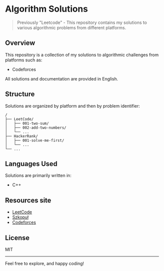 # Algorithm Solutions

> Previously "Leetcode" - This repository contains my solutions to various algorithmic problems from different platforms.

## Overview

This repository is a collection of my solutions to algorithmic challenges from platforms such as:
- Codeforces

All solutions and documentation are provided in English.

## Structure

Solutions are organized by platform and then by problem identifier:

```
/
├── LeetCode/
│   ├── 001-two-sum/
│   ├── 002-add-two-numbers/
│   └── ...
├── HackerRank/
│   ├── 001-solve-me-first/
│   └── ...
└── ...
```

## Languages Used

Solutions are primarily written in:
- C++

## Resources site

- [LeetCode](https://leetcode.com/)
- [Szkopuł](https://szkopul.edu.pl/)
- [Codeforces](https://codeforces.com/)

## License

MIT

---
Feel free to explore, and happy coding!
